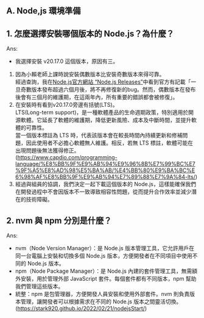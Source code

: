 A. Node,js 環境準備
---
## 1. 怎麼選擇安裝哪個版本的 Node.js？為什麼？
Ans:
- 我選擇安裝 v20.17.0 這個版本，原因有三。
1. 因為小賴老師上課時說安裝偶數版本比安裝奇數版本來得可靠。</br>經過查詢，我在[Node.js官方網站 “Node.js Releases”](https://nodejs.org/en/about/previous-releases)中看到官方有記載「一旦奇數版本發布超過六個月後，將不再修復新的bug。然而，偶數版本在發布後會有三個月的維護期，在這兩年內，所有重要的錯誤都會被修復」。
2. 在安裝時有看到v20.17.0旁邊有括號(LTS)。</br>LTS(Long-term support)，是一種軟體產品的生命週期政策，特別適用於開源軟體。它延長了軟體的維護期，降低更新風險、成本及中斷時間，並提升軟體的可靠性。</br>當一個版本標註為 LTS 時，代表該版本會在較長時間內持續更新和修補問題，因此使用者不必擔心軟體無人維護。相反，若無 LTS 標註，軟體可能在出現問題後無法獲得修正。</br>(https://www.capdio.com/programming-language/%E8%BB%9F%E9%AB%94%E9%96%8B%E7%99%BC%E7%9F%A5%E8%AD%98%E5%BA%AB/%E4%BB%80%E9%BA%BC%E6%98%AF%E8%BB%9F%E9%AB%94%E7%89%88%E7%9A%84-lts/)
3. 經過與組員的協調，我們決定一起下載這個版本的 Node.js，這樣能確保我們在開發過程中不會因版本不一致導致相容性問題，從而提升合作效率並減少潛在的技術障礙。
   
## 2. nvm 與 npm 分別是什麼？
Ans: 
- nvm（Node Version Manager）：是 Node.js 版本管理工具，它允許用戶在同一台電腦上安裝和切換多個 Node.js 版本，方便開發者在不同項目中使用不同的 Node.js 版本。
- npm（Node Package Manager）：是 Node.js 內建的套件管理工具，無需額外安裝，用於管理外部 JavaScript 套件。每個套件都有不同版本，npm 幫助我們管理這些版本。
- 統整：npm 是包管理器，方便開發人員安裝和使用外部套件。nvm 則負責版本管理，讓開發者可以根據需求在不同的 Node.js 版本之間靈活切換。
</br>(https://stark920.github.io/2022/02/21/nodejsStart/)

